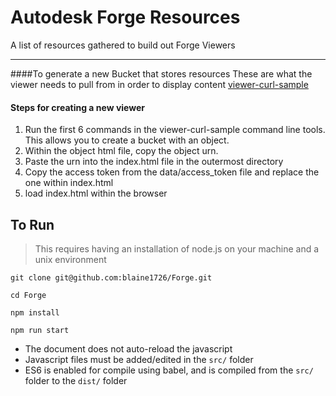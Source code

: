 Autodesk Forge Resources
========================
A list of resources gathered to build out Forge Viewers
____
####To generate a new Bucket that stores resources
These are what the viewer needs to pull from in order to display content
[viewer-curl-sample](https://github.com/Autodesk-Forge/viewer-curl-sample)

#### Steps for creating a new viewer
1. Run the first 6 commands in the viewer-curl-sample command line tools. This allows you to create a bucket with an object.
2. Within the object html file, copy the object urn.
3. Paste the urn into the index.html file in the outermost directory
4. Copy the access token from the data/access_token file and replace the one within index.html
5. load index.html within the browser

To Run
------
> This requires having an installation of node.js on your machine and a unix environment

`git clone git@github.com:blaine1726/Forge.git`

`cd Forge`

`npm install`

`npm run start`


* The document does not auto-reload the javascript
* Javascript files must be added/edited in the `src/` folder
* ES6 is enabled for compile using babel, and is compiled from the `src/` folder to the `dist/` folder
